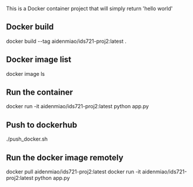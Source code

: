 This is a Docker container project that will simply return 'hello world'

## Docker build
docker build --tag aidenmiao/ids721-proj2:latest .

## Docker image list
docker image ls

## Run the container
docker run -it aidenmiao/ids721-proj2:latest python app.py
## Push to dockerhub
./push_docker.sh

## Run the docker image remotely 
docker pull aidenmiao/ids721-proj2:latest
docker run -it aidenmiao/ids721-proj2:latest python app.py
